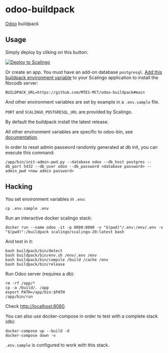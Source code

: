 # odoo-buildpack

[Odoo](https://odoo.com) buildpack

## Usage

Simply deploy by cliking on this button:

[![Deploy to Scalingo](https://cdn.scalingo.com/deploy/button.svg)](https://my.scalingo.com/deploy?source=https://github.com/MTES-MCT/odoo-buildpack#main)

Or create an app. You must have an add-on database `postgresql`.
[Add this buildpack environment variable][1] to your Scalingo application to install the Nocodb server:

```shell
BUILDPACK_URL=https://github.com/MTES-MCT/odoo-buildpack#main
```

And other environment variables are set by example in a `.env.sample` file.

`PORT` and `SCALINGO_POSTGRESQL_URL` are provided by Scalingo.

By default the buildpack install the latest release.

All other environment variables are specific to odoo-bin, see [documentation](https://www.odoo.com/documentation/15.0/developer/misc/other/cmdline.html).

In order to reset admin password randomly generated at db init, you can execute this command:

```shell
/app/bin/init-admin-pwd.py --database odoo --db_host postgres --db_port 5432 --db_user odoo --db_password <database password> --admin_pwd <new admin password>
```

## Hacking

You set environment variables in `.env`:

```shell
cp .env.sample .env
```

Run an interactive docker scalingo stack:

```shell
docker run --name odoo -it -p 8080:8080 -v "$(pwd)"/.env:/env/.env -v "$(pwd)":/buildpack scalingo/scalingo-20:latest bash
```

And test in it:

```shell
bash buildpack/bin/detect
bash buildpack/bin/env.sh /env/.env /env
bash buildpack/bin/compile /build /cache /env
bash buildpack/bin/release
```

Run Odoo server (requires a db):

```shell
rm -rf /app/*
cp -a /build/. /app
export PATH=/app/bin:$PATH
/app/bin/run
```

Check [http://localhost:8080](http://localhost:8080).

You can also use docker-compose in order to test with a complete stack (db):

```shell
docker-compose up --build -d
docker-compose down -v
```

`.env.sample` is configured to work with this stack.

[1]: https://doc.scalingo.com/platform/deployment/buildpacks/custom

